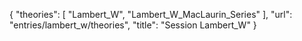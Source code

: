 {
    "theories": [
        "Lambert_W",
        "Lambert_W_MacLaurin_Series"
    ],
    "url": "entries/lambert_w/theories",
    "title": "Session Lambert_W"
}